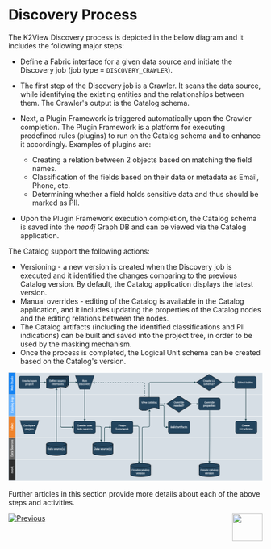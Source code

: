 <web>

# Discovery Process

The K2View Discovery process is depicted in the below diagram and it includes the following major steps:

* Define a Fabric interface for a given data source and initiate the Discovery job (job type = ```DISCOVERY_CRAWLER```).
* The first step of the Discovery job is a Crawler. It scans the data source, while identifying the existing entities and the relationships between them. The Crawler's output is the Catalog schema.
* Next, a Plugin Framework is triggered automatically upon the Crawler completion. The Plugin Framework is a platform for executing predefined rules (plugins) to run on the Catalog schema and to enhance it accordingly. Examples of plugins are: 
  * Creating a relation between 2 objects based on matching the field names.
  * Classification of the fields based on their data or metadata as Email, Phone, etc.
  * Determining whether a field holds sensitive data and thus should be marked as PII.


* Upon the Plugin Framework execution completion, the Catalog schema is saved into the *neo4j* Graph DB and can be viewed via the Catalog application.

The Catalog support the following actions:


* Versioning - a new version is created when the Discovery job is executed and it identified the changes comparing to the previous Catalog version. By default, the Catalog application displays the latest version.
* Manual overrides - editing of the Catalog is available in the Catalog application, and it includes updating the properties of the Catalog nodes and the editing relations between the nodes.
* The Catalog artifacts (including the identified classifications and PII indications) can be built and saved into the project tree, in order to be used by the masking mechanism. 
* Once the process is completed, the Logical Unit schema can be created based on the Catalog's version.

![](images/DiscoveryE2E.png)

Further articles in this section provide more details about each of the above steps and activities.



[![Previous](/articles/images/Previous.png)](02_catalog_vocabulary.md)[<img align="right" width="60" height="54" src="/articles/images/Next.png">](04_plugin_framework.md) 

</web>
